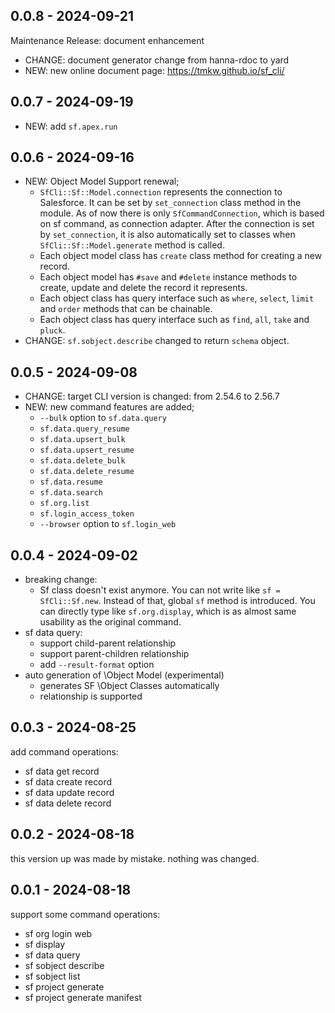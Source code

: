 ## 0.0.8 - 2024-09-21
Maintenance Release: document enhancement

- CHANGE: document generator change from hanna-rdoc to yard
- NEW: new online document page: https://tmkw.github.io/sf_cli/
## 0.0.7 - 2024-09-19
- NEW: add `sf.apex.run`
## 0.0.6 - 2024-09-16
- NEW: Object Model Support renewal;
  - `SfCli::Sf::Model.connection` represents the connection to Salesforce. It can be set by `set_connection` class method in the module. As of now there is only `SfCommandConnection`, which is based on sf command, as connection adapter. After the connection is set by `set_connection`, it is also automatically set to classes when `SfCli::Sf::Model.generate` method is called.
  - Each object model class has `create` class method for creating a new record.
  - Each object model has `#save` and `#delete` instance methods to create, update and delete the record it represents.
  - Each object class has query interface such as `where`, `select`, `limit` and `order` methods that can be chainable.
  - Each object class has query interface such as `find`, `all`, `take` and `pluck`.
- CHANGE: `sf.sobject.describe` changed to return `schema` object.
## 0.0.5 - 2024-09-08
- CHANGE: target CLI version is changed: from 2.54.6 to 2.56.7
- NEW: new command features are added;
  - `--bulk` option to `sf.data.query`
  - `sf.data.query_resume`
  - `sf.data.upsert_bulk`
  - `sf.data.upsert_resume`
  - `sf.data.delete_bulk`
  - `sf.data.delete_resume`
  - `sf.data.resume`
  - `sf.data.search`
  - `sf.org.list`
  - `sf.login_access_token`
  - `--browser` option to `sf.login_web`
## 0.0.4 - 2024-09-02
- breaking change:
  - Sf class doesn't exist anymore. You can not write like `sf = SfCli::Sf.new`. Instead of that,  global `sf` method is introduced. You can directly type like `sf.org.display`, which is as almost same usability as the original command. 
- sf data query:
  - support child-parent relationship
  - support parent-children relationship
  - add `--result-format` option
- auto generation of \Object Model (experimental)
  - generates SF \Object Classes automatically
  - relationship is supported

## 0.0.3 - 2024-08-25
add command operations:

- sf data get record
- sf data create record
- sf data update record
- sf data delete record

## 0.0.2 - 2024-08-18
this version up was made by mistake.
nothing was changed.

## 0.0.1 - 2024-08-18
support some command operations:

- sf org login web
- sf display
- sf data query
- sf sobject describe
- sf sobject list
- sf project generate
- sf project generate manifest
